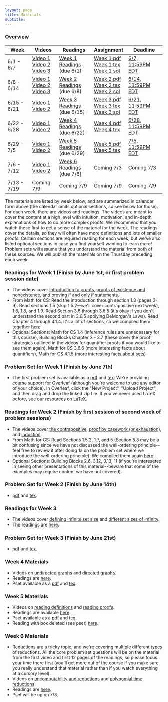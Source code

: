 ```yaml
---
layout: page
title: Materials
subtitle:
---
```


### Overview

<table class="table">
  <thead>
    <tr>
      <th>Week</th>
      <th>Videos</th>
      <th>Readings</th>
      <th>Assignment</th>
      <th>Deadline</th>
    </tr>
  </thead>
  <tbody>
    <tr>
      <td>6/1 - 6/7</td>
      <td>
        <a href="https://youtu.be/fMDiUny5cFc">Video 1</a><br>
        <a href="https://youtu.be/JRrtW-K5j24">Video 2</a><br>
        <a href="https://youtu.be/sLtvZaw8LTo">Video 3</a><br>
      </td>
      <td>
        <a href="/theoryprep/assets/Week_1_Readings.pdf">Week 1 Readings</a><br>(due 6/1)
      </td>
      <td>
        <a href="/theoryprep/assets/Week_1_pset.pdf">Week 1 pdf</a><br>
        <a href="/theoryprep/assets/Week_1_tex.zip">Week 1 tex</a><br>
        <a href="/theoryprep/assets/Week_1_Solutions.pdf">Week 1 sol</a>
      </td>
      <td><a href="https://www.gradescope.com/courses/135904/assignments/521658">6/7, 11:59PM EDT</a></td>
    </tr>
    <tr>
      <td>6/8 - 6/14</td>
      <td>
        <a href="https://youtu.be/Eg9oMdJ00Ms">Video 1</a><br>
        <a href="https://youtu.be/X3yx5dhC6mU">Video 2</a><br>
        <a href="https://youtu.be/n1ZI_HqGAYc">Video 3</a><br>
      </td>
      <td>
        <a href="/theoryprep/assets/Week_2_Readings.pdf">Week 2 Readings</a><br>(due 6/8)
      </td>
      <td>
        <a href="/theoryprep/assets/Week_2_pset.pdf">Week 2 pdf</a><br>
        <a href="/theoryprep/assets/Week_2_tex.zip">Week 2 tex</a><br>
        <a href="/theoryprep/assets/Week_2_Solutions.pdf">Week 2 sol</a>
      </td>
      <td><a href="https://www.gradescope.com/courses/135904/assignments/526256">6/14, 11:59PM EDT</a></td>
    </tr>
    <tr>
      <td>6/15 - 6/21</td>
      <td>
        <a href="https://youtu.be/HK3zxS7uTek">Video 1</a><br>
        <a href="https://youtu.be/arz0hnOmVzQ">Video 2</a><br>
      </td>
      <td>
        <a href="/theoryprep/assets/Week_3_Readings.pdf">Week 3 Readings</a><br>(due 6/15)
      </td>
      <td>
        <a href="/theoryprep/assets/Week_3_pset.pdf">Week 3 pdf</a><br>
        <a href="/theoryprep/assets/Week_3_tex.zip">Week 3 tex</a><br>
        <a href="/theoryprep/assets/Week_3_Solutions.pdf">Week 3 sol</a>
      </td>
      <td>
        <a href="https://www.gradescope.com/courses/135904/assignments/535466/submissions">6/21, 11:59PM EDT</a>
      </td>
    </tr>
    <tr>
      <td>6/22 - 6/28</td>
      <td>
        <a href="https://youtu.be/Y1GX5Ld8vlk">Video 1</a><br>
        <a href="https://youtu.be/K9P54DQQVPk">Video 2</a><br>
      </td>
      <td>
        <a href="/theoryprep/assets/Week_4_Readings.pdf">Week 4 Readings</a><br>(due 6/22)
      </td>
      <td>
        <a href="/theoryprep/assets/Week_4_pset.pdf">Week 4 pdf</a><br>
        <a href="/theoryprep/assets/Week_4_tex.zip">Week 4 tex</a>
      </td>
      <td>
        <a href="https://www.gradescope.com/courses/135904/assignments/538311/submissions">6/28, 11:59PM EDT</a>
      </td>
    </tr>
    <tr>
      <td>6/29 - 7/5</td>
      <td>
        <a href="https://www.youtube.com/watch?v=n6J7EQJ4puY">Video 1</a><br>
        <a href="https://www.youtube.com/watch?v=RQ9D5ul-Sew">Video 2</a><br>
      </td>
      <td>
        <a href="/theoryprep/assets/Week_5_Readings.pdf">Week 5 Readings</a><br>(due 6/29)
      </td>
      <td>
        <a href="/theoryprep/assets/Week_5_pset.pdf">Week 5 pdf</a><br>
        <a href="/theoryprep/assets/Week_5_tex.zip">Week 5 tex</a>
      </td>
      <td>
        <a href="https://www.gradescope.com/courses/135904/assignments/544959/submissions">7/5, 11:59PM EDT</a>
      </td>
    </tr>
    <tr>
      <td>7/6 - 7/12</td>
      <td>
        <a href="https://youtu.be/XoPoKyusUXk">Video 1</a><br>
        <a href="https://youtu.be/y9WWMTdhcDA">Video 2</a><br>
      </td>
      <td>
        <a href="/theoryprep/assets/Week_6_Readings.pdf">Week 6 Readings</a><br>(due 7/6)
      </td>
      <td>
        Coming 7/3
      </td>
      <td>
        Coming 7/3
      </td>
    </tr>
    <tr>
      <td>7/13 - 7/19</td>
      <td>Coming 7/9</td>
      <td>Coming 7/9</td>
      <td>Coming 7/9</td>
      <td>Coming 7/9</td>
    </tr>
  </tbody>
</table>

The materials are listed by week below, and are summarized in calendar form above (the calendar omits optional sections, so see below for those). For each week, there are videos and readings. The videos are meant to cover the content at a high level with intuition, motivation, and  in-depth explanations of how to do more complex proofs. We recommend that you watch these first to get a sense of the material for the week. The readings cover the details, so they will often have more definitions and lots of smaller proofs. Certain sections are required reading for each week, but we've also listed optional sections in case you find yourself wanting to learn more! Problem sets will assume that you understand the material from both of these sources. We will publish the materials on the Thursday preceding each week.

### Readings for Week 1 (Finish by June 1st, or first problem session date)
 - The videos cover [introduction to proofs](https://youtu.be/fMDiUny5cFc), [proofs of existence and nonexistence](https://youtu.be/JRrtW-K5j24), and [proving if and only if statements](https://youtu.be/sLtvZaw8LTo).
 - From Math for CS: Read the introduction through section 1.3 (pages 3-9). Read sections 1.5 (skip 1.5.2--we'll cover contrapositive next week), 1.6, 1.8, and 1.9. Read Section 3.6 through 3.6.5 (it's okay if you don't understand the second part in 3.6.5 applying DeMorgan's Laws). Read Chapter 4 through 4.1.4. It's a lot of sections, so we compiled them together [here](/theoryprep/assets/Week_1_Readings.pdf).
 - Optional Sections: Math for CS 1.4 (inference rules are unnecessary for this course), Building Blocks Chapter 3 - 3.7 (these cover the proof strategies outlined in the videos for quantifier proofs if you would like to see them again), Math for CS 3.6.6 (more interesting facts about quantifiers), Math for CS 4.1.5 (more interesting facts about sets)

### Problem Set for Week 1 (Finish by June 7th)
 - The first problem set is available as a [pdf](/theoryprep/assets/Week_1_pset.pdf) and [tex](/theoryprep/assets/Week_1_tex.zip). We're providing course support for Overleaf (although you're welcome to use any editor of your choice). In Overleaf, click the "New Project", "Upload Project", and then drag and drop the linked zip file. If you've never used LaTeX before, see our [resources on LaTeX](/theoryprep/latex).

### Readings for Week 2 (Finish by first session of second week of problem sessions)
 - The videos cover [the contrapositive](https://youtu.be/Eg9oMdJ00Ms), [proof by casework (or exhaustion)](https://youtu.be/X3yx5dhC6mU), and [induction](https://youtu.be/n1ZI_HqGAYc).
 - From Math for CS: Read Sections 1.5.2, 1.7, and 5 (Section 5.3 may be a bit confusing since we have not discussed the well-ordering principle--feel free to review it after doing 1a on the problem set where we introduce the well-ordering principle). We compiled them again [here](/theoryprep/assets/Week_2_Readings.pdf).
 - Optional Sections: Building Blocks 2.6, 3.12, 3.13, 11 (if you're intereseted in seeing other presentations of this material--beware that some of the examples may require content we have not covered).

### Problem Set for Week 2 (Finish by June 14th)
 - [pdf](/theoryprep/assets/Week_2_pset.pdf) and [tex](/theoryprep/assets/Week_2_tex.zip).

### Readings for Week 3
 - The videos cover [defining infinite set size](https://youtu.be/HK3zxS7uTek) and [different sizes of infinity](https://youtu.be/arz0hnOmVzQ).
 - The readings are [here](/theoryprep/assets/Week_3_Readings.pdf).

### Problem Set for Week 3 (Finish by June 21st)
 - [pdf](/theoryprep/assets/Week_3_pset.pdf) and [tex](/theoryprep/assets/Week_3_tex.zip).

### Week 4 Materials
 - Videos on [undirected graphs](https://youtu.be/Y1GX5Ld8vlk) and [directed graphs](https://youtu.be/K9P54DQQVPk).
 - Readings are [here](/theoryprep/assets/Week_4_Readings.pdf).
 - Pset available as a [pdf](/theoryprep/assets/Week_4_pset.pdf) and [tex](/theoryprep/assets/Week_4_tex.zip).

### Week 5 Materials
 - Videos on [reading definitions](https://www.youtube.com/watch?v=n6J7EQJ4puY) and [reading proofs](https://www.youtube.com/watch?v=RQ9D5ul-Sew).
 - Readings are available [here](/theoryprep/assets/Week_5_Readings.pdf).
 - Pset available as a [pdf](/theoryprep/assets/Week_5_pset.pdf) and [tex](/theoryprep/assets/Week_5_tex.zip).
 - Reading with box deleted (see pset) [here](/theoryprep/assets/Week_5_Readings_unboxed.pdf).

### Week 6 Materials
 - Reductions are a tricky topic, and we're covering multiple different types of reductions. All the core problem set questions will be on the material from the first video and first 12 pages of the readings, so please focus your time there first (you'll get more out of the course if you make sure you really understand that material rather than if you watch everything at a cursory level).
 - Videos on [uncomputability and reductions](https://youtu.be/XoPoKyusUXk) and [polynomial time reductions](https://youtu.be/y9WWMTdhcDA).
 - Readings are [here](/theoryprep/assets/Week_6_Readings.pdf).
 - Pset will be up on 7/3.
